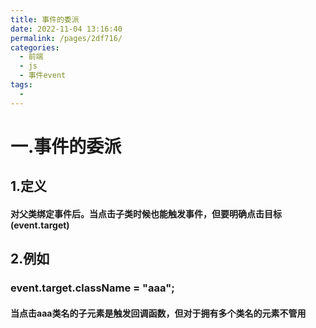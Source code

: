 ```yaml
---
title: 事件的委派
date: 2022-11-04 13:16:40
permalink: /pages/2df716/
categories:
  - 前端
  - js
  - 事件event
tags:
  - 
---
```

# 一.事件的委派

## 1.定义

#### 对父类绑定事件后。当点击子类时候也能触发事件，但要明确点击目标(event.target)

## 2.例如

### event.target.className = "aaa";

#### 当点击aaa类名的子元素是触发回调函数，但对于拥有多个类名的元素不管用